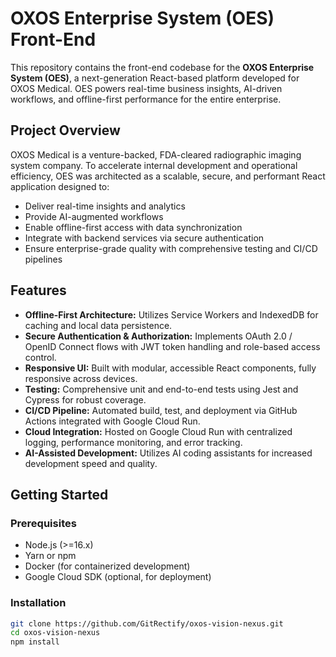 # OXOS Enterprise System (OES) Front-End

This repository contains the front-end codebase for the **OXOS Enterprise System (OES)**, a next-generation React-based platform developed for OXOS Medical. OES powers real-time business insights, AI-driven workflows, and offline-first performance for the entire enterprise.

## Project Overview

OXOS Medical is a venture-backed, FDA-cleared radiographic imaging system company. To accelerate internal development and operational efficiency, OES was architected as a scalable, secure, and performant React application designed to:

- Deliver real-time insights and analytics
- Provide AI-augmented workflows
- Enable offline-first access with data synchronization
- Integrate with backend services via secure authentication
- Ensure enterprise-grade quality with comprehensive testing and CI/CD pipelines

## Features

- **Offline-First Architecture:** Utilizes Service Workers and IndexedDB for caching and local data persistence.
- **Secure Authentication & Authorization:** Implements OAuth 2.0 / OpenID Connect flows with JWT token handling and role-based access control.
- **Responsive UI:** Built with modular, accessible React components, fully responsive across devices.
- **Testing:** Comprehensive unit and end-to-end tests using Jest and Cypress for robust coverage.
- **CI/CD Pipeline:** Automated build, test, and deployment via GitHub Actions integrated with Google Cloud Run.
- **Cloud Integration:** Hosted on Google Cloud Run with centralized logging, performance monitoring, and error tracking.
- **AI-Assisted Development:** Utilizes AI coding assistants for increased development speed and quality.

## Getting Started

### Prerequisites

- Node.js (>=16.x)
- Yarn or npm
- Docker (for containerized development)
- Google Cloud SDK (optional, for deployment)

### Installation

```bash
git clone https://github.com/GitRectify/oxos-vision-nexus.git
cd oxos-vision-nexus
npm install
